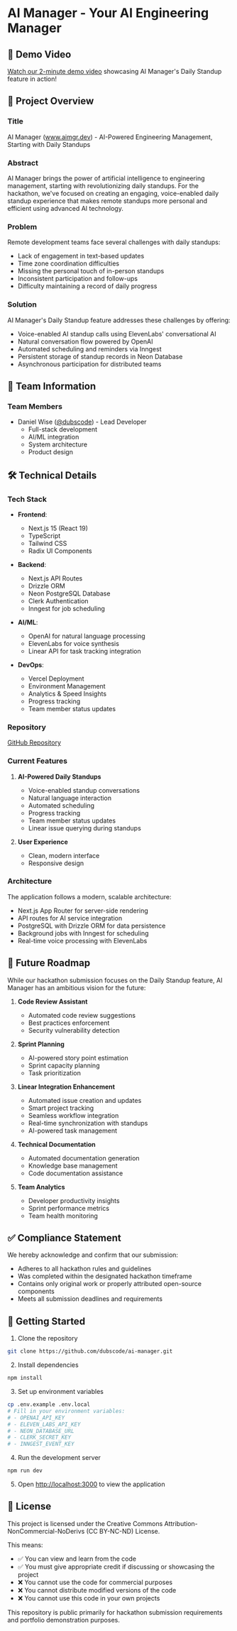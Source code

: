 # AI Manager - Your AI Engineering Manager

## 🎥 Demo Video

[Watch our 2-minute demo video](https://youtu.be/S3HERhU1Gfs?si=udMHmIz4utfLNU-b) showcasing AI Manager's Daily Standup feature in action!

## 🌟 Project Overview

### Title

AI Manager (www.aimgr.dev) - AI-Powered Engineering Management, Starting with Daily Standups

### Abstract

AI Manager brings the power of artificial intelligence to engineering management, starting with revolutionizing daily standups. For the hackathon, we've focused on creating an engaging, voice-enabled daily standup experience that makes remote standups more personal and efficient using advanced AI technology.

### Problem

Remote development teams face several challenges with daily standups:

- Lack of engagement in text-based updates
- Time zone coordination difficulties
- Missing the personal touch of in-person standups
- Inconsistent participation and follow-ups
- Difficulty maintaining a record of daily progress

### Solution

AI Manager's Daily Standup feature addresses these challenges by offering:

- Voice-enabled AI standup calls using ElevenLabs' conversational AI
- Natural conversation flow powered by OpenAI
- Automated scheduling and reminders via Inngest
- Persistent storage of standup records in Neon Database
- Asynchronous participation for distributed teams

## 👥 Team Information

### Team Members

- Daniel Wise ([@dubscode](https://github.com/dubscode)) - Lead Developer
  - Full-stack development
  - AI/ML integration
  - System architecture
  - Product design

## 🛠 Technical Details

### Tech Stack

- **Frontend**:

  - Next.js 15 (React 19)
  - TypeScript
  - Tailwind CSS
  - Radix UI Components

- **Backend**:

  - Next.js API Routes
  - Drizzle ORM
  - Neon PostgreSQL Database
  - Clerk Authentication
  - Inngest for job scheduling

- **AI/ML**:

  - OpenAI for natural language processing
  - ElevenLabs for voice synthesis
  - Linear API for task tracking integration

- **DevOps**:
  - Vercel Deployment
  - Environment Management
  - Analytics & Speed Insights
  - Progress tracking
  - Team member status updates

### Repository

[GitHub Repository](https://github.com/dubscode/ai-manager)

### Current Features

1. **AI-Powered Daily Standups**

   - Voice-enabled standup conversations
   - Natural language interaction
   - Automated scheduling
   - Progress tracking
   - Team member status updates
   - Linear issue querying during standups

2. **User Experience**
   - Clean, modern interface
   - Responsive design

### Architecture

The application follows a modern, scalable architecture:

- Next.js App Router for server-side rendering
- API routes for AI service integration
- PostgreSQL with Drizzle ORM for data persistence
- Background jobs with Inngest for scheduling
- Real-time voice processing with ElevenLabs

## 🚀 Future Roadmap

While our hackathon submission focuses on the Daily Standup feature, AI Manager has an ambitious vision for the future:

1. **Code Review Assistant**

   - Automated code review suggestions
   - Best practices enforcement
   - Security vulnerability detection

2. **Sprint Planning**

   - AI-powered story point estimation
   - Sprint capacity planning
   - Task prioritization

3. **Linear Integration Enhancement**

   - Automated issue creation and updates
   - Smart project tracking
   - Seamless workflow integration
   - Real-time synchronization with standups
   - AI-powered task management

4. **Technical Documentation**

   - Automated documentation generation
   - Knowledge base management
   - Code documentation assistance

5. **Team Analytics**

   - Developer productivity insights
   - Sprint performance metrics
   - Team health monitoring

## ✅ Compliance Statement

We hereby acknowledge and confirm that our submission:

- Adheres to all hackathon rules and guidelines
- Was completed within the designated hackathon timeframe
- Contains only original work or properly attributed open-source components
- Meets all submission deadlines and requirements

## 🚀 Getting Started

1. Clone the repository

```bash
git clone https://github.com/dubscode/ai-manager.git
```

2. Install dependencies

```bash
npm install
```

3. Set up environment variables

```bash
cp .env.example .env.local
# Fill in your environment variables:
# - OPENAI_API_KEY
# - ELEVEN_LABS_API_KEY
# - NEON_DATABASE_URL
# - CLERK_SECRET_KEY
# - INNGEST_EVENT_KEY
```

4. Run the development server

```bash
npm run dev
```

5. Open [http://localhost:3000](http://localhost:3000) to view the application

## 📝 License

This project is licensed under the Creative Commons Attribution-NonCommercial-NoDerivs (CC BY-NC-ND) License.

This means:

- ✅ You can view and learn from the code
- ✅ You must give appropriate credit if discussing or showcasing the project
- ❌ You cannot use the code for commercial purposes
- ❌ You cannot distribute modified versions of the code
- ❌ You cannot use this code in your own projects

This repository is public primarily for hackathon submission requirements and portfolio demonstration purposes.

